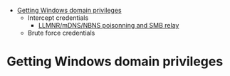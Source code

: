 
<!-- MarkdownTOC depth=3 autolink=true -->

- [Getting Windows domain privileges](#getting-windows-domain-privileges)
    - Intercept credentials
        - [LLMNR/mDNS/NBNS poisonning and SMB relay](Credential%20Access/ca-1.md)
    - Brute force credentials

<!-- /MarkdownTOC -->

# Getting Windows domain privileges

